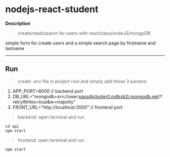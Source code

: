 # nodejs-react-student

**Description**
> create/read/search for users with react/sass/nodeJS/mongoDB

simple form for create users and a simple search page by firstname and lastname

---------

## Run

> create .env file in project root and simply add these 3 params:
1. APP_PORT=8000 // backend port
2. DB_URL="mongodb+srv://user:pass@cluster0.m4kxb2i.mongodb.net/?retryWrites=true&w=majority"
3. FRONT_URL="http://localhost:3000" // frontend port


> backend: open terminal and run
```
cd api
npm start
```

> frontend: open terminal and run
```
npm start
```
